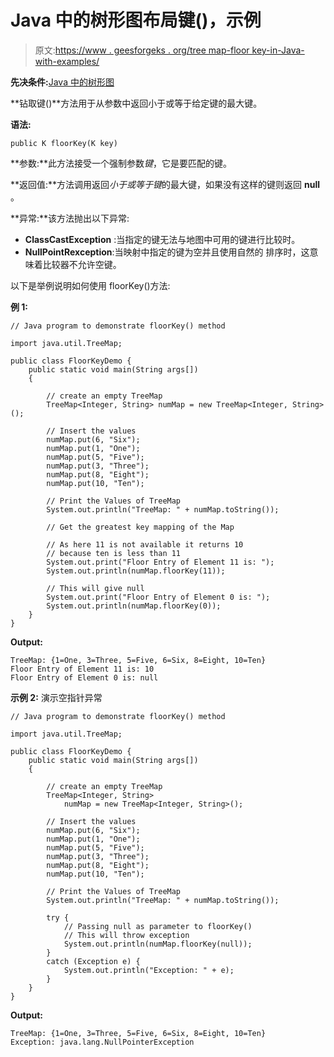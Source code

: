 # Java 中的树形图布局键()，示例

> 原文:[https://www . geesforgeks . org/tree map-floor key-in-Java-with-examples/](https://www.geeksforgeeks.org/treemap-floorkey-in-java-with-examples/)

**先决条件:**[Java 中的树形图](https://www.geeksforgeeks.org/treemap-in-java/)

**钻取键()**方法用于从参数中返回小于或等于给定键的最大键。

**语法:**

```
public K floorKey(K key)
```

**参数:**此方法接受一个强制参数*键*，它是要匹配的键。

**返回值:**方法调用返回*小于或等于键*的最大键，如果没有这样的键则返回 **null** 。

**异常:**该方法抛出以下异常:

*   **ClassCastException** :当指定的键无法与地图中可用的键进行比较时。
*   **NullPointRexception**:当映射中指定的键为空并且使用自然的
    排序时，这意味着比较器不允许空键。

以下是举例说明如何使用 floorKey()方法:

**例 1:**

```
// Java program to demonstrate floorKey() method

import java.util.TreeMap;

public class FloorKeyDemo {
    public static void main(String args[])
    {

        // create an empty TreeMap
        TreeMap<Integer, String> numMap = new TreeMap<Integer, String>();

        // Insert the values
        numMap.put(6, "Six");
        numMap.put(1, "One");
        numMap.put(5, "Five");
        numMap.put(3, "Three");
        numMap.put(8, "Eight");
        numMap.put(10, "Ten");

        // Print the Values of TreeMap
        System.out.println("TreeMap: " + numMap.toString());

        // Get the greatest key mapping of the Map

        // As here 11 is not available it returns 10
        // because ten is less than 11
        System.out.print("Floor Entry of Element 11 is: ");
        System.out.println(numMap.floorKey(11));

        // This will give null
        System.out.print("Floor Entry of Element 0 is: ");
        System.out.println(numMap.floorKey(0));
    }
}
```

**Output:**

```
TreeMap: {1=One, 3=Three, 5=Five, 6=Six, 8=Eight, 10=Ten}
Floor Entry of Element 11 is: 10
Floor Entry of Element 0 is: null

```

**示例 2:** 演示空指针异常

```
// Java program to demonstrate floorKey() method

import java.util.TreeMap;

public class FloorKeyDemo {
    public static void main(String args[])
    {

        // create an empty TreeMap
        TreeMap<Integer, String>
            numMap = new TreeMap<Integer, String>();

        // Insert the values
        numMap.put(6, "Six");
        numMap.put(1, "One");
        numMap.put(5, "Five");
        numMap.put(3, "Three");
        numMap.put(8, "Eight");
        numMap.put(10, "Ten");

        // Print the Values of TreeMap
        System.out.println("TreeMap: " + numMap.toString());

        try {
            // Passing null as parameter to floorKey()
            // This will throw exception
            System.out.println(numMap.floorKey(null));
        }
        catch (Exception e) {
            System.out.println("Exception: " + e);
        }
    }
}
```

**Output:**

```
TreeMap: {1=One, 3=Three, 5=Five, 6=Six, 8=Eight, 10=Ten}
Exception: java.lang.NullPointerException

```